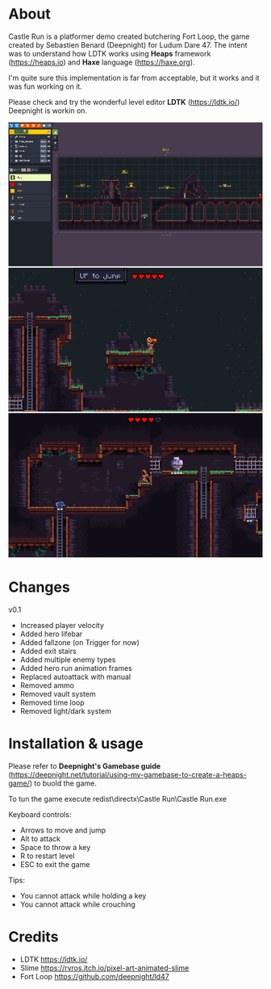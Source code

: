 # About

Castle Run is a platformer demo created butchering Fort Loop, the game created by Sebastien Benard (Deepnight) for Ludum Dare 47.
The intent was to understand how LDTK works using **Heaps** framework (https://heaps.io) and **Haxe** language (https://haxe.org).

I'm quite sure this implementation is far from acceptable, but it works and it was fun working on it.

Please check and try the wonderful level editor **LDTK** (https://ldtk.io/) Deepnight is workin on.


![Screenshot](art/screens/LDTK.PNG)
![Screenshot](art/screens/level1.PNG)
![Screenshot](art/screens/level4.PNG)

# Changes
v0.1
- Increased player velocity
- Added hero lifebar
- Added fallzone (on Trigger for now)
- Added exit stairs
- Added multiple enemy types
- Added hero run animation frames
- Replaced autoattack with manual 
- Removed ammo
- Removed vault system
- Removed time loop
- Removed light/dark system


# Installation & usage

Please refer to **Deepnight's Gamebase guide** (https://deepnight.net/tutorial/using-my-gamebase-to-create-a-heaps-game/) to buold the game.

To tun the game execute redist\directx\Castle Run\Castle Run.exe

Keyboard controls:
- Arrows to move and jump
- Alt to attack
- Space to throw a key
- R to restart level
- ESC to exit the game

Tips:
- You cannot attack while holding a key
- You cannot attack while crouching

# Credits

- LDTK https://ldtk.io/
- Slime https://rvros.itch.io/pixel-art-animated-slime
- Fort Loop https://github.com/deepnight/ld47


